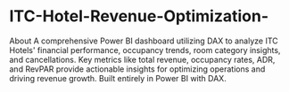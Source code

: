 # ITC-Hotel-Revenue-Optimization-
About A comprehensive Power BI dashboard utilizing DAX to analyze ITC Hotels' financial performance, occupancy trends, room category insights, and cancellations. Key metrics like total revenue, occupancy rates, ADR, and RevPAR provide actionable insights for optimizing operations and driving revenue growth. Built entirely in Power BI with DAX.
